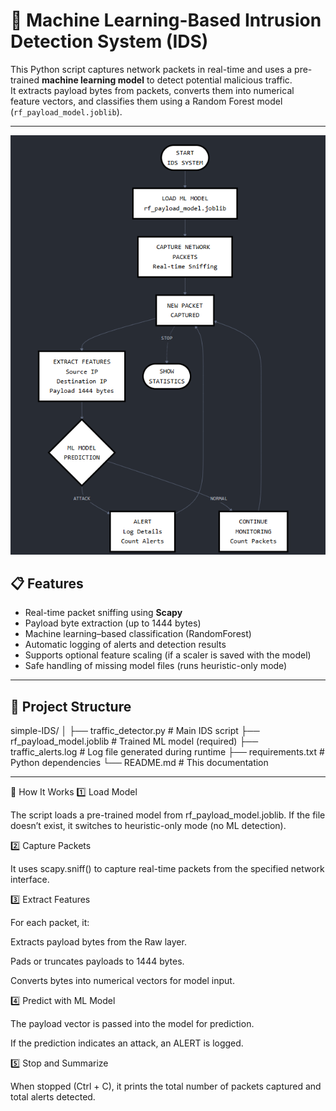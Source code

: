 # 🧠 Machine Learning-Based Intrusion Detection System (IDS)

This Python script captures network packets in real-time and uses a pre-trained **machine learning model** to detect potential malicious traffic.  
It extracts payload bytes from packets, converts them into numerical feature vectors, and classifies them using a Random Forest model (`rf_payload_model.joblib`).

---
![alt text](image.png)
## 📋 Features

- Real-time packet sniffing using **Scapy**
- Payload byte extraction (up to 1444 bytes)
- Machine learning–based classification (RandomForest)
- Automatic logging of alerts and detection results
- Supports optional feature scaling (if a scaler is saved with the model)
- Safe handling of missing model files (runs heuristic-only mode)

---

## 🧩 Project Structure

simple-IDS/
│
├── traffic_detector.py # Main IDS script
├── rf_payload_model.joblib # Trained ML model (required)
├── traffic_alerts.log # Log file generated during runtime
├── requirements.txt # Python dependencies
└── README.md # This documentation


---

🧠 How It Works
1️⃣ Load Model

The script loads a pre-trained model from rf_payload_model.joblib.
If the file doesn’t exist, it switches to heuristic-only mode (no ML detection).

2️⃣ Capture Packets

It uses scapy.sniff() to capture real-time packets from the specified network interface.

3️⃣ Extract Features

For each packet, it:

Extracts payload bytes from the Raw layer.

Pads or truncates payloads to 1444 bytes.

Converts bytes into numerical vectors for model input.

4️⃣ Predict with ML Model

The payload vector is passed into the model for prediction.

If the prediction indicates an attack, an ALERT is logged.

5️⃣ Stop and Summarize

When stopped (Ctrl + C), it prints the total number of packets captured and total alerts detected.
